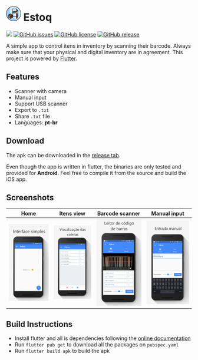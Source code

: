 # <a href=https://github.com/Fernandohf/Estoq/releases><img src=https://raw.githubusercontent.com/Fernandohf/Estoq/master/Media/icon/icon_edited.png height=40></a> Estoq

[![](https://img.shields.io/static/v1?label=Flutter&message=Estoq&color=blue&logo=flutter)](https://www.flutter.com/)
[![GitHub issues](https://img.shields.io/github/issues/Fernandohf/Estoq)](https://github.com/Fernandohf/Estoq/issues)
[![GitHub license](https://img.shields.io/github/license/Fernandohf/Estoq)](https://github.com/Fernandohf/Estoq/blob/master/LICENSE)
[![GitHub release](https://img.shields.io/github/release/Fernandohf/Estoq/releases)](https://img.shields.io/github/release/Fernandohf/Estoq/releases/)


A simple app to control itens in inventory by scanning their barcode. Always make sure that your physical and digital inventory are in agreement. This project is powered by [Flutter](https://www.flutter.com).

## Features

- Scanner with camera
- Manual input
- Support USB scanner
- Export to `.txt`
- Share `.txt` file
- Languages: **pt-br**

## Download

The apk can be downloaded in the [release tab](https://github.com/Fernandohf/Estoq/releases).

Even though the app is written in flutter, the binaries are only tested and provided for **Android**. Feel free to compile it from the source and build the iOS app.

## Screenshots

|                                                               Home                                                               |                                                  Itens view                                                  |                                            Barcode scanner                                            |                                               Manual input                                                |
| :------------------------------------------------------------------------------------------------------------------------------: | :----------------------------------------------------------------------------------------------------------: | :---------------------------------------------------------------------------------------------------: | :-------------------------------------------------------------------------------------------------------: |
| ![Home screen](https://github.com/Fernandohf/Estoq/blob/master/Media/screenshots/01_home.png?raw=true "App home screen picture") | ![Session screen](https://github.com/Fernandohf/Estoq/blob/master/Media/screenshots/02_session.png?raw=true) | ![Scanner](https://github.com/Fernandohf/Estoq/blob/master/Media/screenshots/03_scanner.png?raw=true) | ![Manual input](https://github.com/Fernandohf/Estoq/blob/master/Media/screenshots/04_manual.png?raw=true) |

## Build Instructions

- Install flutter and all is dependencies following the [online documentation](https://flutter.dev/docs)
- Run `flutter pub get` to download all the packages on `pubspec.yaml`
- Run `flutter build apk` to build the apk
